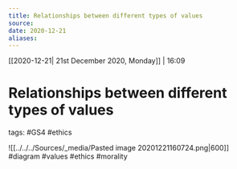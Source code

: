 ```yaml
---
title: Relationships between different types of values
source:
date: 2020-12-21
aliases:
---
```


[[2020-12-21| 21st December 2020, Monday]] | 16:09

# Relationships between different types of values
tags: #GS4 #ethics 

![[../../../Sources/_media/Pasted image 20201221160724.png|600]] #diagram #values #ethics #morality 

